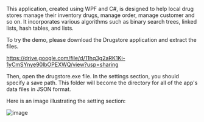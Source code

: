 This application, created using WPF and C#, is designed to help local drug stores manage their inventory drugs, manage order, manage customer and so on. It incorporates various algorithms such as binary search trees, linked lists, hash tables, and lists.

To try the demo, please download the Drugstore application and extract the files. 

https://drive.google.com/file/d/11hq3g2aRK1Ki-1yCmSYnye90lbOPEXWQ/view?usp=sharing

Then, open the drugstore.exe file. In the settings section, you should specify a save path. This folder will become the directory for all of the app's data files in JSON format.

Here is an image illustrating the setting section:

![image](https://user-images.githubusercontent.com/51502661/236880216-30c5ee5e-6415-48e0-af7c-1e333adc7691.png)
